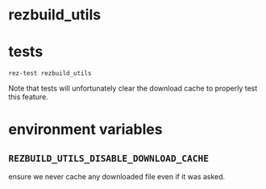 # rezbuild_utils

# tests

```shell
rez-test rezbuild_utils
```

Note that tests will unfortunately clear the download cache to 
properly test this feature.


# environment variables

## `REZBUILD_UTILS_DISABLE_DOWNLOAD_CACHE`

ensure we never cache any downloaded file even
if it was asked.